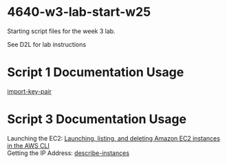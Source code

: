 # 4640-w3-lab-start-w25

Starting script files for the week 3 lab.

See D2L for lab instructions

# Script 1 Documentation Usage
[import-key-pair](https://awscli.amazonaws.com/v2/documentation/api/latest/reference/ec2/import-key-pair.html)

# Script 3 Documentation Usage
Launching the EC2:
[Launching, listing, and deleting Amazon EC2 instances in the AWS CLI](https://docs.aws.amazon.com/cli/v1/userguide/cli-services-ec2-instances.html)\
Getting the IP Address:
[describe-instances](https://docs.aws.amazon.com/cli/latest/reference/ec2/describe-instances.html)
